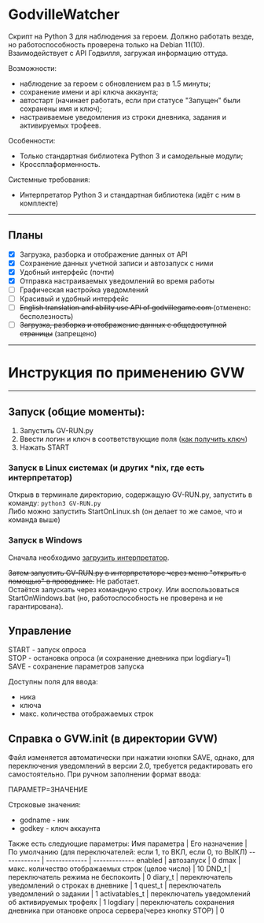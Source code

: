 # GodvilleWatcher
Скрипт на Python 3 для наблюдения за героем. Должно работать везде, но работоспособность проверена только на Debian 11(10). 
Взаимодействует с API Годвилля, загружая информацию оттуда.

Возможности:
- наблюдение за героем с обновлением раз в 1.5 минуты;
- сохранение имени и api ключа аккаунта;
- автостарт (начинает работать, если при статусе "Запущен" были сохранены имя и ключ);
- настраиваемые уведомления из строки дневника, задания и активируемых трофеев.

Особенности:
- Только стандартная библиотека Python 3 и самодельные модули;
- Кроссплаформенность.

Системные требования:
- Интерпретатор Python 3 и стандартная библиотека (идёт с ним в комплекте)

----
**Планы**
----
- [x] Загрузка, разборка и отображение данных от API 
- [x] Сохранение данных учетной записи и автозапуск с ними
- [x] Удобный интерфейс (почти)
- [x] Отправка настраиваемых уведомлений во время работы 
- [ ] Графическая настройка уведомлений 
- [ ] Красивый и удобный интерфейс 
- [ ] <del>English translation and ability use API of godvillegame.com </del> (отменено: бесполезность)
- [ ] <del>Загрузка, разборка и отображение данных с общедоступной страницы</del> (запрещено)
----
# Инструкция по применению GVW
----
## Запуск (общие моменты):
1. Запустить GV-RUN.py
1. Ввести логин и ключ в соответствующие поля ([как получить ключ](https://wiki.godville.net/API))
1. Нажать START

### Запуск в Linux системах (и других *nix, где есть интерпретатор)
Открыв в терминале директорию, содержащую GV-RUN.py, запустить в команду: 
`python3 GV-RUN.py` \
Либо можно запустить StartOnLinux.sh (он делает то же самое, что и команда выше)
 
### Запуск в Windows
Сначала необходимо [загрузить интерпретатор](https://www.python.org/ftp/python/3.8.3/python-3.8.3-amd64.exe).

<del>Затем запустить GV-RUN.py в интерпретаторе через меню "открыть с помощью" в проводнике.</del> Не работает. \
Остаётся запускать через командную строку. Или воспользоваться StartOnWindows.bat (но, работоспособность не проверена и не гарантирована).

## Управление
START - запуск опроса \
STOP - остановка опроса (и сохранение дневника при logdiary=1)\
SAVE - сохранение параметров запуска

Доступны поля для ввода:
- ника
- ключа
- макс. количества отображаемых строк

## Справка о GVW.init (в директории GVW)
Файл изменяется автоматически при нажатии кнопки SAVE, однако, для переключения уведомлений в версии 2.0, требуется редактировать его самостоятельно.
При ручном заполнении формат ввода:

ПАРАМЕТР=ЗНАЧЕНИЕ

Строковые значения:
* godname - ник
* godkey - ключ аккаунта

Также есть следующие параметры:
Имя параметра | Его назначение | По умолчанию (для переключателей: если 1, то ВКЛ, если 0, то ВЫКЛ)
------------ | ------------- | -------------
enabled | автозапуск | 0
dmax | макс. количество отображаемых строк (целое число) | 10
DND_t | переключатель режима не беспокоить | 0
diary_t | переключатель уведомлений о строках в дневнике | 1
quest_t | переключатель уведомлений о задании | 1
activatables_t | переключатель уведомлений об активируемых трофеях | 1
logdiary | переключатель сохранения дневника при отановке опроса сервера(через кнопку STOP) | 0

